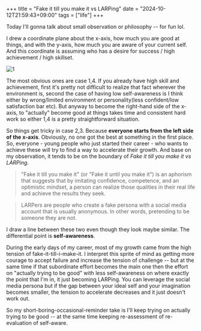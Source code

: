 +++
title = "Fake it till you make it vs LARPing"
date = "2024-10-12T21:59:43+09:00"
tags = ["life"]
+++

Today I'll gonna talk about small observation or philosophy -- for fun lol.

I drew a coordinate plane about the x-axis, how much you are good at things, and with the y-axis, how much you are aware of your current self. And this coordinate is assuming who has a desire for success / high achievement / high skillset.

![1](/images/coordinate.png)

The most obvious ones are case 1,4. If you already have high skill and achievement, first it's pretty not difficult to realize that fact wherever the environment is, second the case of having low self-awareness is I think either by wrong/limited environment or personality(less confident/low satisfaction bar etc). But anyway to become the right-hand side of the x-axis, to "actually" become good at things takes time and consistent hard work so either 1,4 is a pretty straightforward situation.

So things get tricky in case 2,3. Because **everyone starts from the left side of the x-axis**. Obviously, no one got the best at something in the first place. So, everyone - young people who just started their career - who wants to achieve these will try to find a way to accelerate their growth. And base on my observation, it tends to be on the boundary of *Fake it till you make it vs LARPing*.

> "Fake it till you make it" (or "Fake it until you make it") is an aphorism that suggests that by imitating confidence, competence, and an optimistic mindset, a person can realize those qualities in their real life and achieve the results they seek.

> LARPers are people who create a fake persona with a social media account that is usually anonymous. In other words, pretending to be someone they are not.

I draw a line between these two even though they look maybe similar. The differential point is **self-awareness**.

During the early days of my career, most of my growth came from the high tension of fake-it-till-i-make-it. I interpret this sprite of mind as getting more courage to accept failure and increase the tension of challenge -- but at the same time if that subordinate effort becomes the main one then the effort on "actually trying to be good" with less self-awareness on where exactly the point that I'm in, it just becoming LARPing. You can leverage the social media persona but if the gap between your ideal self and your imagination becomes smaller, the tension to accelerate decreases and it just doesn't work out.

So my short-boring-occasional-reminder take is I'll keep trying on actually trying to be good -- at the same time keeping re-assessment of re-evaluation of self-aware.
